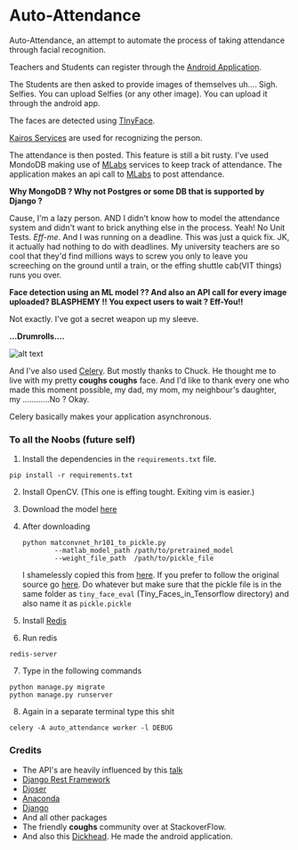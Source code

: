 # Auto-Attendance

Auto-Attendance, an attempt to automate the process of taking attendance through facial recognition.  

Teachers and Students can register through the [Android Application](https://github.com/MINOSai/FaceCheck).  

The Students are then asked to provide images of themselves uh.... Sigh. Selfies. You can upload Selfies (or any other image). You can upload it through the android app.

The faces are detected using [TInyFace](https://github.com/cydonia999/Tiny_Faces_in_Tensorflow). 

[Kairos Services](http://www.kairos.com/) are used for recognizing the person.

The attendance is then posted. This feature is still a bit rusty. I've used MondoDB making use of [MLabs](https://mlab.com/) services to keep track of attendance. The application makes an api call to [MLabs](https://mlab.com/) to post attendance.



**Why MongoDB ?  Why not Postgres or some DB that is supported by Django ?**

Cause, I'm a lazy person. AND I didn't know how to model the attendance system and didn't want to brick anything else in the process. Yeah! No Unit Tests. *Eff-me*. And I was running on a deadline. This was just a quick fix. JK, it actually had nothing to do with deadlines. My university teachers are so cool that they'd find millions ways to screw you only to leave you screeching on the ground until a train, or the effing shuttle cab(VIT things) runs you over.



**Face detection using an ML model ?? And also an API call for every image uploaded? BLASPHEMY !! You expect users to wait ? Eff-You!!**

Not exactly. I've got a secret weapon up my sleeve. 

**...Drumrolls….**

![alt text](https://github.com/bhaveshpraveen/auto-attendance/tree/master/readme_assets/god.jpg "My Idol")

And I've also used [Celery](http://www.celeryproject.org/). But mostly thanks to Chuck. He thought me to live with my pretty **coughs coughs** face. And I'd like to thank every one who made this moment possible, my dad, my mom, my neighbour's daughter, my …………No ? Okay.

Celery basically makes your application asynchronous. 



### To all the Noobs (future self)

1. Install the dependencies in the `requirements.txt` file.

```shell
pip install -r requirements.txt
```

2. Install OpenCV. (This one is effing tought. Exiting vim is easier.)

3. Download the model [here](https://www.cs.cmu.edu/%7Epeiyunh/tiny/hr_res101.mat)

4. After downloading

   ```shell
   python matconvnet_hr101_to_pickle.py 
           --matlab_model_path /path/to/pretrained_model 
           --weight_file_path  /path/to/pickle_file
   ```

   I shamelessly copied this from [here](https://github.com/cydonia999/Tiny_Faces_in_Tensorflow). If you prefer to follow the original source go [here](https://github.com/cydonia999/Tiny_Faces_in_Tensorflow). Do whatever but make sure that the pickle file is in the same folder as `tiny_face_eval` (Tiny_Faces_in_Tensorflow directory) and also name it as `pickle.pickle`

5.  Install [Redis](https://redis.io/)

6. Run redis

```shell
redis-server
```

7. Type in the following commands

```shell
python manage.py migrate
python manage.py runserver
```

8. Again in a separate terminal type this shit

```shell
celery -A auto_attendance worker -l DEBUG
```



### Credits

- The API's are heavily influenced by this [talk](https://www.youtube.com/watch?v=2LWheXmsmHg&t=1036s)
- [Django Rest Framework](http://www.django-rest-framework.org/)
- [Djoser](https://djoser.readthedocs.io/)
- [Anaconda](https://anaconda.org/)
- [Django](http://djangoproject.com/)
- And all other packages
- The friendly **coughs** community over at StackoverFlow.
-  And also this [Dickhead](https://github.com/MINOSai/). He made the android application.













